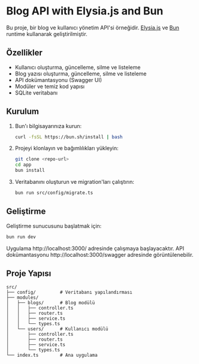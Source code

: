 # Blog API with Elysia.js and Bun

Bu proje, bir blog ve kullanıcı yönetim API'si örneğidir. [Elysia.js](https://elysiajs.com/) ve [Bun](https://bun.sh/) runtime kullanarak geliştirilmiştir.

## Özellikler

- Kullanıcı oluşturma, güncelleme, silme ve listeleme
- Blog yazısı oluşturma, güncelleme, silme ve listeleme 
- API dokümantasyonu (Swagger UI)
- Modüler ve temiz kod yapısı
- SQLite veritabanı

## Kurulum

1. Bun'ı bilgisayarınıza kurun:
   ```bash
   curl -fsSL https://bun.sh/install | bash
   ```

2. Projeyi klonlayın ve bağımlılıkları yükleyin:
   ```bash
   git clone <repo-url>
   cd app
   bun install
   ```

3. Veritabanını oluşturun ve migration'ları çalıştırın:
   ```bash
   bun run src/config/migrate.ts
   ```

## Geliştirme

Geliştirme sunucusunu başlatmak için:
```bash
bun run dev
```

Uygulama http://localhost:3000/ adresinde çalışmaya başlayacaktır.
API dokümantasyonu http://localhost:3000/swagger adresinde görüntülenebilir.

## Proje Yapısı

```
src/
├── config/         # Veritabanı yapılandırması
├── modules/
│   ├── blogs/      # Blog modülü
│   │   ├── controller.ts
│   │   ├── router.ts
│   │   ├── service.ts
│   │   └── types.ts
│   └── users/      # Kullanıcı modülü
│       ├── controller.ts
│       ├── router.ts
│       ├── service.ts
│       └── types.ts
└── index.ts        # Ana uygulama
```